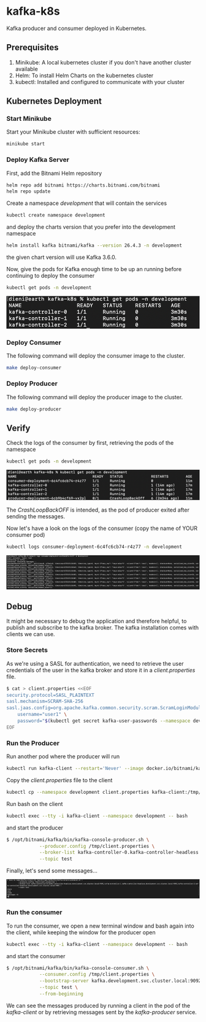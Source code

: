 # kafka-k8s
Kafka producer and consumer deployed in Kubernetes.

## Prerequisites

1. Minikube: A local kubernetes cluster if you don't have another cluster available
2. Helm: To install Helm Charts on the kubernetes cluster
3. kubectl: Installed and configured to communicate with your cluster

## Kubernetes Deployment

### Start Minikube

Start your Minikube cluster with sufficient resources:

```bash
minikube start
```

### Deploy Kafka Server

First, add the Bitnami Helm repository

```bash
helm repo add bitnami https://charts.bitnami.com/bitnami
helm repo update
```

Create a namespace *development* that will contain the services

```bash
kubectl create namespace development
```

and deploy the charts version that you prefer into the development namespace

```bash
helm install kafka bitnami/kafka --version 26.4.3 -n development
```

the given chart version will use Kafka 3.6.0.

Now, give the pods for Kafka enough time to be up an running before continuing to deploy the consumer

```bash
kubectl get pods -n development
```

![Running Kafka](docs/kafka_pods.png)

### Deploy Consumer

The following command will deploy the consumer image to the cluster.

```bash
make deploy-consumer
```

### Deploy Producer

The following command will deploy the producer image to the cluster.

```bash
make deploy-producer
```

## Verify

Check the logs of the consumer by first, retrieving the pods of the namespace

```bash
kubectl get pods -n development
```

![The pods in the namespace](docs/get_pods.png)

The *CrashLoopBackOFF* is intended, as the pod of producer exited after sending the messages.

Now let's have a look on the logs of the consumer (copy the name of YOUR consumer pod)

```bash
kubectl logs consumer-deployment-6c4fc6cb74-r4z77 -n development
```

![The logs of the consumer](docs/consumer_logs.png)

## Debug

It might be necessary to debug the application and therefore helpful, to publish and subscribe to the kafka broker. The kafka installation comes with clients we can use.

### Store Secrets

As we're using a SASL for authentication, we need to retrieve the user credentials of the user in the kafka broker and store it in a *client.properties* file.

```bash
$ cat > client.properties <<EOF
security.protocol=SASL_PLAINTEXT
sasl.mechanism=SCRAM-SHA-256
sasl.jaas.config=org.apache.kafka.common.security.scram.ScramLoginModule required \
    username="user1" \
    password="$(kubectl get secret kafka-user-passwords --namespace development -o jsonpath='{.data.client-passwords}' | base64 -d | cut -d , -f 1)";
EOF
```

### Run the Producer

Run another pod where the producer will run

```bash
kubectl run kafka-client --restart='Never' --image docker.io/bitnami/kafka:3.5.1-debian-11-r61 --namespace development --command -- sleep infinity
```

Copy the *client.properties* file to the client

```bash
kubectl cp --namespace development client.properties kafka-client:/tmp/client.properties
```

Run bash on the client

```bash
kubectl exec --tty -i kafka-client --namespace development -- bash
```

and start the producer

```bash
$ /opt/bitnami/kafka/bin/kafka-console-producer.sh \
            --producer.config /tmp/client.properties \
            --broker-list kafka-controller-0.kafka-controller-headless.development.svc.cluster.local:9092,kafka-controller-1.kafka-controller-headless.development.svc.cluster.local:9092,kafka-controller-2.kafka-controller-headless.development.svc.cluster.local:9092 \
            --topic test
```

Finally, let's send some messages...

![Send messages](docs/producer-client.png)

### Run the consumer

To run the consumer, we open a new terminal window and bash again into the client, while keeping the window for the producer open

```bash
kubectl exec --tty -i kafka-client --namespace development -- bash
```

and start the consumer

```bash
$ /opt/bitnami/kafka/bin/kafka-console-consumer.sh \
            --consumer.config /tmp/client.properties \
            --bootstrap-server kafka.development.svc.cluster.local:9092 \
            --topic test \
            --from-beginning
```

We can see the messages produced by running a client in the pod of the *kafka-client* or by retrieving messages sent by the *kafka-producer* service.
